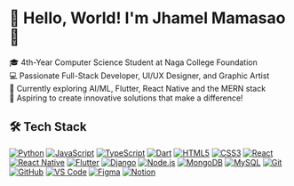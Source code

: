 # 👋 Hello, World! I'm Jhamel Mamasao 🚀

🎓 4th-Year Computer Science Student at Naga College Foundation  
💻 Passionate Full-Stack Developer, UI/UX Designer, and Graphic Artist  
🌱 Currently exploring AI/ML, Flutter, React Native and the MERN stack  
🎯 Aspiring to create innovative solutions that make a difference!  

## 🛠️ Tech Stack

[![Python](https://img.shields.io/badge/python-%233776AB.svg?style=for-the-badge&logo=python&logoColor=white)](https://www.python.org/) 
[![JavaScript](https://img.shields.io/badge/javascript-%23F7DF1E.svg?style=for-the-badge&logo=javascript&logoColor=black)](https://developer.mozilla.org/en-US/docs/Web/JavaScript) 
[![TypeScript](https://img.shields.io/badge/typescript-%23007ACC.svg?style=for-the-badge&logo=typescript&logoColor=white)](https://www.typescriptlang.org/) 
[![Dart](https://img.shields.io/badge/dart-%230175C2.svg?style=for-the-badge&logo=dart&logoColor=white)](https://dart.dev/) 
[![HTML5](https://img.shields.io/badge/html5-%23E34F26.svg?style=for-the-badge&logo=html5&logoColor=white)](https://developer.mozilla.org/en-US/docs/Web/HTML) 
[![CSS3](https://img.shields.io/badge/css3-%231572B6.svg?style=for-the-badge&logo=css3&logoColor=white)](https://developer.mozilla.org/en-US/docs/Web/CSS) 
[![React](https://img.shields.io/badge/react-%2361DAFB.svg?style=for-the-badge&logo=react&logoColor=black)](https://reactjs.org/) 
[![React Native](https://img.shields.io/badge/react_native-%2361DAFB.svg?style=for-the-badge&logo=react&logoColor=black)](https://reactnative.dev/) 
[![Flutter](https://img.shields.io/badge/flutter-%2302569B.svg?style=for-the-badge&logo=flutter&logoColor=white)](https://flutter.dev/) 
[![Django](https://img.shields.io/badge/django-%23092E20.svg?style=for-the-badge&logo=django&logoColor=white)](https://www.djangoproject.com/) 
[![Node.js](https://img.shields.io/badge/node.js-%23339933.svg?style=for-the-badge&logo=nodedotjs&logoColor=white)](https://nodejs.org/) 
[![MongoDB](https://img.shields.io/badge/mongodb-%2347A248.svg?style=for-the-badge&logo=mongodb&logoColor=white)](https://www.mongodb.com/) 
[![MySQL](https://img.shields.io/badge/mysql-%234479A1.svg?style=for-the-badge&logo=mysql&logoColor=white)](https://www.mysql.com/) 
[![Git](https://img.shields.io/badge/git-%23F05033.svg?style=for-the-badge&logo=git&logoColor=white)](https://git-scm.com/) 
[![GitHub](https://img.shields.io/badge/github-%23181717.svg?style=for-the-badge&logo=github&logoColor=white)](https://github.com/) 
[![VS Code](https://img.shields.io/badge/VSCode-%23007ACC.svg?style=for-the-badge&logo=visual-studio-code&logoColor=white)](https://code.visualstudio.com/) 
[![Figma](https://img.shields.io/badge/figma-%23F24E1E.svg?style=for-the-badge&logo=figma&logoColor=white)](https://figma.com/) 
[![Notion](https://img.shields.io/badge/notion-%23000000.svg?style=for-the-badge&logo=notion&logoColor=white)](https://www.notion.so/)






